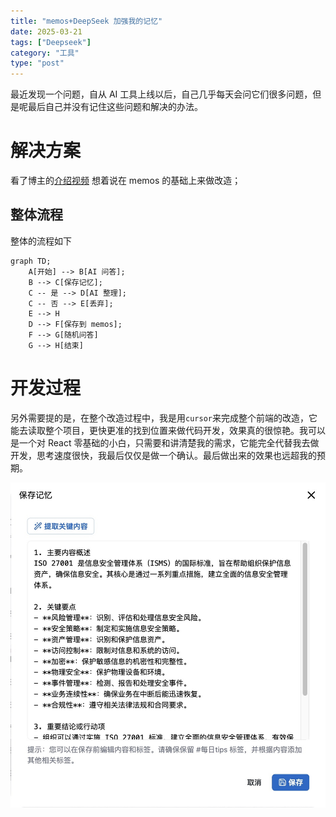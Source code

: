 ```yaml
---
title: "memos+DeepSeek 加强我的记忆"
date: 2025-03-21
tags: ["Deepseek"]
category: "工具"
type: "post"
---
```

最近发现一个问题，自从 AI 工具上线以后，自己几乎每天会问它们很多问题，但是呢最后自己并没有记住这些问题和解决的办法。

# 解决方案

看了博主的[介绍视频](https://www.bilibili.com/video/BV1Au4y147Nn?spm_id_from=333.788.videopod.sections) 想着说在 memos 的基础上来做改造；

## 整体流程

整体的流程如下

```mermaid
graph TD;
    A[开始] --> B[AI 问答];
    B --> C[保存记忆];
    C -- 是 --> D[AI 整理];
    C -- 否 --> E[丢弃];
    E --> H
    D --> F[保存到 memos];
    F --> G[随机问答]
    G --> H[结束]

```

# 开发过程

另外需要提的是，在整个改造过程中，我是用`cursor`来完成整个前端的改造，它能去读取整个项目，更快更准的找到位置来做代码开发，效果真的很惊艳。我可以是一个对 React 零基础的小白，只需要和讲清楚我的需求，它能完全代替我去做开发，思考速度很快，我最后仅仅是做一个确认。最后做出来的效果也远超我的预期。

![](./images/image.png)
